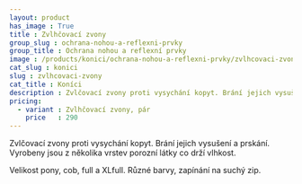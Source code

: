 ```yaml
---
layout: product
has_image : True
title : Zvlhčovací zvony
group_slug : ochrana-nohou-a-reflexni-prvky
group_title : Ochrana nohou a reflexní prvky
image : /products/konici/ochrana-nohou-a-reflexni-prvky/zvlhcovaci-zvony.jpg
cat_slug : konici
slug : zvlhcovaci-zvony
cat_title : Koníci
description : Zvlčovací zvony proti vysychání kopyt. Brání jejich vysušení a prskání. Vyrobeny jsou z několika vrstev porozní látky co drží vlhkost. 
pricing:
  - variant : Zvlhčovací zvony, pár
    price   : 290
---
```


Zvlčovací zvony proti vysychání kopyt. Brání jejich vysušení a prskání. Vyrobeny jsou z několika vrstev porozní látky co drží vlhkost. 

Velikost pony, cob, full a XLfull. Různé barvy, zapínání na suchý zip.

